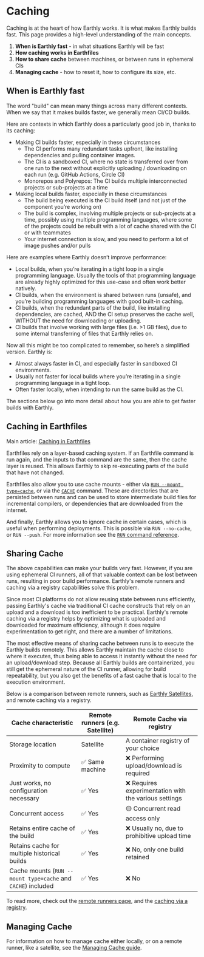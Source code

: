 # Caching

Caching is at the heart of how Earthly works. It is what makes Earthly builds fast. This page provides a high-level understanding of the main concepts.

1. **When is Earthly fast** - in what situations Earthly will be fast
2. **How caching works in Earthfiles**
3. **How to share cache** between machines, or between runs in ephemeral CIs
4. **Managing cache** - how to reset it, how to configure its size, etc.

## When is Earthly fast

The word "build" can mean many things across many different contexts. When we say that it makes builds faster, we generally mean CI/CD builds.

Here are contexts in which Earthly does a particularly good job in, thanks to its caching:

* Making CI builds faster, especially in these circumstances
  * The CI performs many redundant tasks upfront, like installing dependencies and pulling container images.
  * The CI is a sandboxed CI, where no state is transferred over from one run to the next without explicitly uploading / downloading on each run (e.g. GitHub Actions, Circle CI)
  * Monorepos and Polyrepos: The CI builds multiple interconnected projects or sub-projects at a time
* Making local builds faster, especially in these circumstances
  * The build being executed is the CI build itself (and not just of the component you’re working on)
  * The build is complex, involving multiple projects or sub-projects at a time, possibly using multiple programming languages, where some of the projects could be rebuilt with a lot of cache shared with the CI or with teammates
  * Your internet connection is slow, and you need to perform a lot of image pushes and/or pulls

Here are examples where Earthly doesn’t improve performance:

* Local builds, when you’re iterating in a tight loop in a single programming language. Usually the tools of that programming language are already highly optimized for this use-case and often work better natively.
* CI builds, when the environment is shared between runs (unsafe), and you’re building programming languages with good built-in caching.
* CI builds, when the redundant parts of the build, like installing dependencies, are cached, AND the CI setup preserves the cache well, WITHOUT the need for downloading or uploading.
* CI builds that involve working with large files (i.e. >1 GB files), due to some internal transferring of files that Earthly relies on.

Now all this might be too complicated to remember, so here’s a simplified version. Earthly is:

* Almost always faster in CI, and especially faster in sandboxed CI environments.
* Usually not faster for local builds where you’re iterating in a single programming language in a tight loop.
* Often faster locally, when intending to run the same build as the CI.

The sections below go into more detail about how you are able to get faster builds with Earthly.

## Caching in Earthfiles

Main article: [Caching in Earthfiles](./caching-in-earthfiles.md)

Earthfiles rely on a layer-based caching system. If an Earthfile command is run again, and the inputs to that command are the same, then the cache layer is reused. This allows Earthly to skip re-executing parts of the build that have not changed.

Earthfiles also allow you to use cache mounts - either via [`RUN --mount type=cache`](../earthfile/earthfile.md#run), or via the [`CACHE`](../earthfile/earthfile.md#cache) command. These are directories that are persisted between runs and can be used to store intermediate build files for incremental compilers, or dependencies that are downloaded from the internet.

And finally, Earthly allows you to ignore cache in certain cases, which is useful when performing deployments. This is possible via `RUN --no-cache`, or `RUN --push`. For more information see the [`RUN` command reference](../earthfile/earthfile.md#run).

## Sharing Cache

The above capabilities can make your builds very fast. However, if you are using ephemeral CI runners, all of that valuable context can be lost between runs, resulting in poor build performance. Earthly's remote runners and caching via a registry capabilities solve this problem.

Since most CI platforms do not allow reusing state between runs efficiently, passing Earthly's cache via traditional CI cache constructs that rely on an upload and a download is too inefficient to be practical. Earthly's remote caching via a registry helps by optimizing what is uploaded and downloaded for maximum efficiency, although it does require experimentation to get right, and there are a number of limitations.

The most effective means of sharing cache between runs is to execute the Earthly builds remotely. This allows Earthly maintain the cache close to where it executes, thus being able to access it instantly without the need for an upload/download step. Because all Earthly builds are containerized, you still get the ephemeral nature of the CI runner, allowing for build repeatability, but you also get the benefits of a fast cache that is local to the execution environment.

Below is a comparison between remote runners, such as [Earthly Satellites](../cloud/satellites.md), and remote caching via a registry.

| Cache characteristic | Remote runners (e.g. Satellite) | Remote Cache via registry |
| --- | --- | --- |
| Storage location | Satellite | A container registry of your choice |
| Proximity to compute | ✅ Same machine | ❌ Performing upload/download is required |
| Just works, no configuration necessary | ✅ Yes | ❌ Requires experimentation with the various settings |
| Concurrent access | ✅ Yes | 🟡 Concurrent read access only |
| Retains entire cache of the build | ✅ Yes | ❌ Usually no, due to prohibitive upload time |
| Retains cache for multiple historical builds | ✅ Yes | ❌ No, only one build retained |
| Cache mounts (`RUN --mount type=cache` and `CACHE`) included | ✅ Yes | ❌ No |

To read more, check out the [remote runners page](../remote-runners.md), and the [caching via a registry](./caching-via-registry.md).

## Managing Cache

For information on how to manage cache either locally, or on a remote runner, like a satellite, see the [Managing Cache guide](./guides/managing-cache.md).
